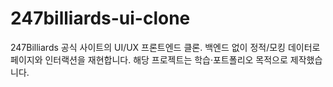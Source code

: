 # 247billiards-ui-clone
247Billiards 공식 사이트의 UI/UX 프론트엔드 클론. 백엔드 없이 정적/모킹 데이터로 페이지와 인터랙션을 재현합니다. 해당 프로젝트는 학습·포트폴리오 목적으로 제작했습니다.

